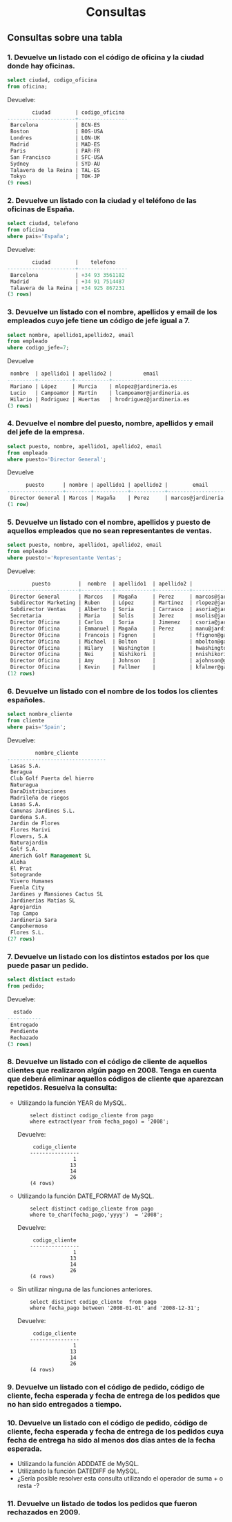 <h1 align="center">Consultas</h1>

<h2>Consultas sobre una tabla</h2>
<h3>1. Devuelve un listado con el código de oficina y la ciudad donde hay oficinas.</h3>

```sql
select ciudad, codigo_oficina
from oficina;
```
<p>Devuelve:</p>

```sql
        ciudad        | codigo_oficina 
----------------------+----------------
 Barcelona            | BCN-ES
 Boston               | BOS-USA
 Londres              | LON-UK
 Madrid               | MAD-ES
 Paris                | PAR-FR
 San Francisco        | SFC-USA
 Sydney               | SYD-AU
 Talavera de la Reina | TAL-ES
 Tokyo                | TOK-JP
(9 rows)
```


<h3>2. Devuelve un listado con la ciudad y el teléfono de las oficinas de España.</h3>

```sql
select ciudad, telefono
from oficina
where pais='España';
```
<p>Devuelve:</p>

```sql
        ciudad        |    telefono    
----------------------+----------------
 Barcelona            | +34 93 3561182
 Madrid               | +34 91 7514487
 Talavera de la Reina | +34 925 867231
(3 rows)
```

<h3>3. Devuelve un listado con el nombre, apellidos y email de los empleados cuyo jefe tiene un código de jefe igual a 7.</h3>

```sql
select nombre, apellido1,apellido2, email
from empleado
where codigo_jefe=7;
```
<p>Devuelve</p>

```sql
 nombre  | apellido1 | apellido2 |          email           
---------+-----------+-----------+--------------------------
 Mariano | López     | Murcia    | mlopez@jardineria.es
 Lucio   | Campoamor | Martín    | lcampoamor@jardineria.es
 Hilario | Rodriguez | Huertas   | hrodriguez@jardineria.es
(3 rows)
```
<h3>4. Devuelve el nombre del puesto, nombre, apellidos y email del jefe de la empresa.</h3>

```sql
select puesto, nombre, apellido1, apellido2, email
from empleado
where puesto='Director General';
```
<p>Devuelve</p>

```sql
      puesto      | nombre | apellido1 | apellido2 |        email         
------------------+--------+-----------+-----------+----------------------
 Director General | Marcos | Magaña    | Perez     | marcos@jardineria.es
(1 row)
```

<h3>5. Devuelve un listado con el nombre, apellidos y puesto de aquellos empleados que no sean representantes de ventas.</h3>

```sql
select puesto, nombre, apellido1, apellido2, email
from empleado
where puesto!='Representante Ventas';
```
<p>Devuelve:</p>

```sql
        puesto         |  nombre  | apellido1  | apellido2 |           email           
-----------------------+----------+------------+-----------+---------------------------
 Director General      | Marcos   | Magaña     | Perez     | marcos@jardineria.es
 Subdirector Marketing | Ruben    | López      | Martinez  | rlopez@jardineria.es
 Subdirector Ventas    | Alberto  | Soria      | Carrasco  | asoria@jardineria.es
 Secretaria            | Maria    | Solís      | Jerez     | msolis@jardineria.es
 Director Oficina      | Carlos   | Soria      | Jimenez   | csoria@jardineria.es
 Director Oficina      | Emmanuel | Magaña     | Perez     | manu@jardineria.es
 Director Oficina      | Francois | Fignon     |           | ffignon@gardening.com
 Director Oficina      | Michael  | Bolton     |           | mbolton@gardening.com
 Director Oficina      | Hilary   | Washington |           | hwashington@gardening.com
 Director Oficina      | Nei      | Nishikori  |           | nnishikori@gardening.com
 Director Oficina      | Amy      | Johnson    |           | ajohnson@gardening.com
 Director Oficina      | Kevin    | Fallmer    |           | kfalmer@gardening.com
(12 rows)
```

<h3>6. Devuelve un listado con el nombre de los todos los clientes españoles.</h3>

```sql
select nombre_cliente
from cliente
where pais='Spain';
```
<p>Devuelve:</p>

```sql
         nombre_cliente         
--------------------------------
 Lasas S.A.
 Beragua
 Club Golf Puerta del hierro
 Naturagua
 DaraDistribuciones
 Madrileña de riegos
 Lasas S.A.
 Camunas Jardines S.L.
 Dardena S.A.
 Jardin de Flores
 Flores Marivi
 Flowers, S.A
 Naturajardin
 Golf S.A.
 Americh Golf Management SL
 Aloha
 El Prat
 Sotogrande
 Vivero Humanes
 Fuenla City
 Jardines y Mansiones Cactus SL
 Jardinerías Matías SL
 Agrojardin
 Top Campo
 Jardineria Sara
 Campohermoso
 Flores S.L.
(27 rows)
```
<h3>7. Devuelve un listado con los distintos estados por los que puede pasar un pedido.</h3>

```sql
select distinct estado
from pedido;
```
<p>Devuelve:</p>

```sql
  estado   
-----------
 Entregado
 Pendiente
 Rechazado
(3 rows)
```
<h3>8. Devuelve un listado con el código de cliente de aquellos clientes que realizaron algún pago en 2008. Tenga en cuenta que deberá eliminar aquellos códigos de cliente que aparezcan repetidos. Resuelva la consulta:</h3>
<ul type="circle">
  <li>Utilizando la función YEAR de MySQL.</li>

        select distinct codigo_cliente from pago
        where extract(year from fecha_pago) = '2008';
<p>Devuelve:</p>

         codigo_cliente 
        ----------------
                      1
                     13
                     14
                     26
        (4 rows)

  <li>Utilizando la función DATE_FORMAT de MySQL.</li>

        select distinct codigo_cliente from pago
        where to_char(fecha_pago,'yyyy')  = '2008';
<p>Devuelve:</p>

         codigo_cliente 
        ----------------
                      1
                     13
                     14
                     26
        (4 rows)
  <li>Sin utilizar ninguna de las funciones anteriores.</li>
  
        select distinct codigo_cliente  from pago
        where fecha_pago between '2008-01-01' and '2008-12-31';
<p>Devuelve:</p>

         codigo_cliente 
        ----------------
                      1
                     13
                     14
                     26
        (4 rows)

</ul>

<h3>9. Devuelve un listado con el código de pedido, código de cliente, fecha esperada y fecha de entrega de los pedidos que no han sido entregados a tiempo.</h3>

<h3>10. Devuelve un listado con el código de pedido, código de cliente, fecha esperada y fecha de entrega de los pedidos cuya fecha de entrega ha sido al menos dos días antes de la fecha esperada.</h3>
<ul>
<li>Utilizando la función ADDDATE de MySQL.</li>
<li>Utilizando la función DATEDIFF de MySQL.</li>
<li>¿Sería posible resolver esta consulta utilizando el operador de suma + o resta -?</li>
</ul>
<h3>11. Devuelve un listado de todos los pedidos que fueron rechazados en 2009.</h3>
